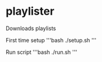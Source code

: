 # playlister
Downloads playlists

First time setup
'''bash
./setup.sh
'''

Run script
'''bash
./run.sh
'''